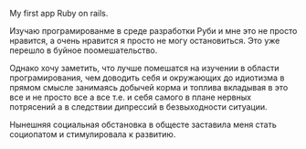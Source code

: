 My first app Ruby on rails.

Изучаю програмированме в среде разработки 
Руби и мне это не просто нравится, а очень нравится я просто не могу остановиться. Это уже перешло в буйное поомешательство.

Однако хочу заметить, что лучше помешатся на изучении в области програмирования, чем доводить себя и окружающих до идиотизма в прямом смысле занимаясь добычей корма и топлива вкладывая в это все и не просто все а все т.е. и себя самого в плане нервных потрясений а в следствии дипрессий в безвыходности ситуации.

Нынешняя социальная обстановка в общесте заставила меня стать социопатом и стимулировала к развитию.